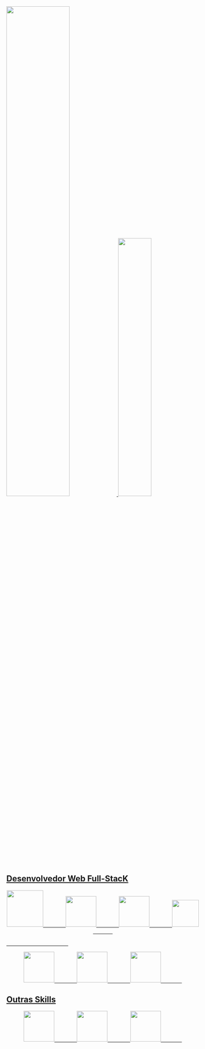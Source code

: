 <div>
    <a href="https://github.com/reiscaslureis">
    <img width="57.2%" src="https://github-readme-stats.vercel.app/api?username=reiscaslureis&show_icons=true&theme=nord&include_all_commits=true&count_private=true&border_radius=0"/>
    <img width="41.5%" src="https://github-readme-stats.vercel.app/api/top-langs/?username=reiscaslureis&layout=compact&langs_count=7&border_radius=0&theme=nord"/>
</div>
      
## Desenvolvedor Web Full-StacK
   
<div align="center">
    <img height="95" src="https://cdn.jsdelivr.net/gh/devicons/devicon/icons/java/java-original.svg">
    &nbsp;&nbsp;&nbsp;&nbsp;&nbsp;&nbsp;&nbsp;&nbsp;&nbsp;&nbsp;&nbsp;&nbsp;&nbsp;
    <img height="80" src="https://cdn.jsdelivr.net/gh/devicons/devicon/icons/html5/html5-plain-wordmark.svg">
    &nbsp;&nbsp;&nbsp;&nbsp;&nbsp;&nbsp;&nbsp;&nbsp;&nbsp;&nbsp;&nbsp;&nbsp;&nbsp;
    <img height="80" src="https://cdn.jsdelivr.net/gh/devicons/devicon/icons/css3/css3-plain-wordmark.svg">
    &nbsp;&nbsp;&nbsp;&nbsp;&nbsp;&nbsp;&nbsp;&nbsp;&nbsp;&nbsp;&nbsp;&nbsp;&nbsp;
    <img height="70" src="https://cdn.jsdelivr.net/gh/devicons/devicon/icons/typescript/typescript-plain.svg">
    &nbsp;&nbsp;&nbsp;&nbsp;&nbsp;&nbsp;&nbsp;&nbsp;&nbsp;&nbsp;&nbsp;&nbsp;&nbsp;
</div>
    
&nbsp;&nbsp;&nbsp;&nbsp;&nbsp;&nbsp;&nbsp;&nbsp;&nbsp;&nbsp;&nbsp;&nbsp;&nbsp;
&nbsp;&nbsp;&nbsp;&nbsp;&nbsp;&nbsp;&nbsp;&nbsp;&nbsp;&nbsp;&nbsp;&nbsp;&nbsp;
&nbsp;&nbsp;&nbsp;&nbsp;&nbsp;&nbsp;&nbsp;&nbsp;&nbsp;&nbsp;&nbsp;&nbsp;&nbsp;
   
<div align="center">
    <img height="80" src="https://cdn.jsdelivr.net/gh/devicons/devicon/icons/react/react-original-wordmark.svg">
    &nbsp;&nbsp;&nbsp;&nbsp;&nbsp;&nbsp;&nbsp;&nbsp;&nbsp;&nbsp;&nbsp;&nbsp;&nbsp;
    <img height="80" src="https://cdn.jsdelivr.net/gh/devicons/devicon/icons/spring/spring-original-wordmark.svg">
    &nbsp;&nbsp;&nbsp;&nbsp;&nbsp;&nbsp;&nbsp;&nbsp;&nbsp;&nbsp;&nbsp;&nbsp;&nbsp;
    <img height="80" src="https://cdn.jsdelivr.net/gh/devicons/devicon/icons/bootstrap/bootstrap-plain-wordmark.svg">
    &nbsp;&nbsp;&nbsp;&nbsp;&nbsp;&nbsp;&nbsp;&nbsp;&nbsp;&nbsp;&nbsp;&nbsp;&nbsp;
</div>
    
## Outras Skills
  
<div align="center">
    <img height="80" src="https://cdn.jsdelivr.net/gh/devicons/devicon/icons/c/c-line.svg">
    &nbsp;&nbsp;&nbsp;&nbsp;&nbsp;&nbsp;&nbsp;&nbsp;&nbsp;&nbsp;&nbsp;&nbsp;&nbsp;
    <img height="80" src="https://cdn.jsdelivr.net/gh/devicons/devicon/icons/python/python-plain.svg">
    &nbsp;&nbsp;&nbsp;&nbsp;&nbsp;&nbsp;&nbsp;&nbsp;&nbsp;&nbsp;&nbsp;&nbsp;&nbsp;
    <img height="80" src="https://cdn.jsdelivr.net/gh/devicons/devicon/icons/cplusplus/cplusplus-line.svg">
    &nbsp;&nbsp;&nbsp;&nbsp;&nbsp;&nbsp;&nbsp;&nbsp;&nbsp;&nbsp;&nbsp;&nbsp;&nbsp;
</div>
